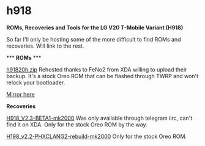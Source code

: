 # h918
**ROMs, Recoveries and Tools for the LG V20 T-Mobile Variant (H918)**

So far I'll only be hosting some of the more difficult to find ROMs and recoveries.
Will link to the rest.
 
*** **ROMs** ***

[h91820h.zip](https://www.mediafire.com/file/1582qcg5ny3whn4/H91820h.zip/file)
Rehosted thanks to FeNo2 from XDA willing to upload their backup. It's a stock Oreo ROM that can be flashed through TWRP and won't relock your bootloader.

[Mirror here](https://drive.google.com/file/d/1IdvTrxHrqj7DP19PKdko2-98pB3kARpG/view?usp=drive_link)


**Recoveries**

[H918_V2.3-BETA1-mk2000](https://github.com/breadland/h918/releases/download/Recoveries/H918_v2.3-BETA1-mk2000.zip)
Was only available through telegram iirc, can't find it on XDA. Only for the stock Oreo ROM by the way.



[H198_v2.2-PHXCLANG2-rebuild-mk2000](https://github.com/breadland/h918/releases/download/Recoveries/H918_v2.2-PHXCLANG2-rebuild-mk2000.zip)
Only for the stock Oreo ROM.
